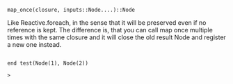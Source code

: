 ```
map_once(closure, inputs::Node....)::Node
```

Like Reactive.foreach, in the sense that it will be preserved even if no reference is kept. The difference is, that you can call map once multiple times with the same closure and it will close the old result Node and register a new one instead.

``` function test(s1::Node)     s3 = map*once(x-> (println("1 ", x); x), s1)     s3 = map*once(x-> (println("2 ", x); x), s1)

end test(Node(1), Node(2))

>

